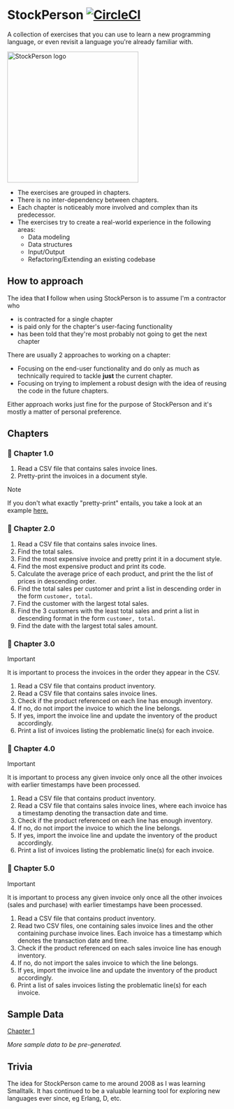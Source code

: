 # StockPerson [![CircleCI](https://dl.circleci.com/status-badge/img/circleci/UMKeFZ8ns9T9vi5aquTfVT/SMpnX4zqrRqMcDN3Lsw3Wv/tree/main.svg?style=shield&circle-token=9e1ebe32944ff6e34c4f422aece05cd7c16a5654)](https://dl.circleci.com/status-badge/redirect/circleci/UMKeFZ8ns9T9vi5aquTfVT/SMpnX4zqrRqMcDN3Lsw3Wv/tree/main)

A collection of exercises that you can use to learn a new programming language, or even revisit a
language you're already familiar with.

<img alt="StockPerson logo" src="https://imgur.com/Df344bg.png" style="height: 300px; width: 300px; vertical-align: top" />

* The exercises are grouped in chapters.
* There is no inter-dependency between chapters.
* Each chapter is noticeably more involved and complex than its predecessor.
* The exercises try to create a real-world experience in the following areas:
  * Data modeling
  * Data structures
  * Input/Output
  * Refactoring/Extending an existing codebase

## How to approach

The idea that **I** follow when using StockPerson is to assume I'm a contractor who

* is contracted for a single chapter
* is paid only for the chapter's user-facing functionality
* has been told that they're most probably not going to get the next chapter

There are usually 2 approaches to working on a chapter:

* Focusing on the end-user functionality and do only as much as technically required to tackle **just** the current chapter.
* Focusing on trying to implement a robust design with the idea of reusing the code in the future chapters.

Either approach works just fine for the purpose of StockPerson and it's mostly a matter of personal preference.

## Chapters

### 📗 Chapter 1.0

1. Read a CSV file that contains sales invoice lines.
2. Pretty-print the invoices in a document style.

> [!NOTE]
> If you don't what exactly "pretty-print" entails, you take a look at an example [here.](./assets/prettyprint_example.txt)

### 📗 Chapter 2.0

1. Read a CSV file that contains sales invoice lines.
2. Find the total sales.
3. Find the most expensive invoice and pretty print it in a document style.
4. Find the most expensive product and print its code.
5. Calculate the average price of each product, and print the the list of prices in descending order.
6. Find the total sales per customer and print a list in descending order in the form `customer, total`.
7. Find the customer with the largest total sales.
8. Find the 3 customers with the least total sales and print a list in descending format in the form `customer, total`.
9. Find the date with the largest total sales amount.

### 📗 Chapter 3.0

> [!IMPORTANT]
> It is important to process the invoices in the order they appear in the CSV.

1. Read a CSV file that contains product inventory.
2. Read a CSV file that contains sales invoice lines.
3. Check if the product referenced on each line has enough inventory.
  1. If no, do not import the invoice to which the line belongs.
  2. If yes, import the invoice line and update the inventory of the product accordingly.
4. Print a list of invoices listing the problematic line(s) for each invoice.

### 📗 Chapter 4.0

> [!IMPORTANT]
> It is important to process any given invoice only once all the other invoices with earlier timestamps have been processed.

1. Read a CSV file that contains product inventory.
2. Read a CSV file that contains sales invoice lines, where each invoice has a timestamp denoting the transaction date and time.
3. Check if the product referenced on each line has enough inventory.
  1. If no, do not import the invoice to which the line belongs.
  2. If yes, import the invoice line and update the inventory of the product accordingly.
4. Print a list of invoices listing the problematic line(s) for each invoice.

### 📗 Chapter 5.0

> [!IMPORTANT]
> It is important to process any given invoice only once all the other invoices (sales and purchase) with earlier timestamps have been processed.

1. Read a CSV file that contains product inventory.
2. Read two CSV files, one containing sales invoice lines and the other containing purchase invoice lines. Each invoice has a timestamp which denotes the transaction date and time.
3. Check if the product referenced on each sales invoice line has enough inventory.
  1. If no, do not import the sales invoice to which the line belongs.
  2. If yes, import the invoice line and update the inventory of the product accordingly.
4. Print a list of sales invoices listing the problematic line(s) for each invoice.

## Sample Data

[Chapter 1](./sample-data/chapter-1.0/)

_More sample data to be pre-generated._

## Trivia

The idea for StockPerson came to me around 2008 as I was learning Smalltalk. It has continued to be a valuable learning tool for exploring new languages ever since, eg Erlang, D, etc.
